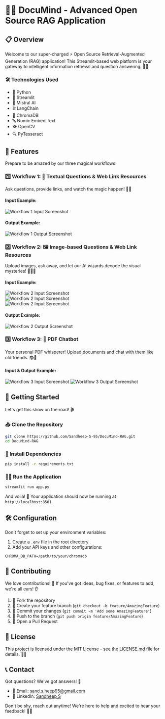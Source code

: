 # 🚀🤖 DocuMind - Advanced Open Source RAG Application

## 📋 Overview

Welcome to our super-charged ⚡ Open Source Retrieval-Augmented Generation (RAG) application! This Streamlit-based web platform is your gateway to intelligent information retrieval and question answering. 🧠💡

### 🛠️ Technologies Used

- 🐍 Python
- 🌊 Streamlit
- 🌟 Mistral AI
- ⛓️ LangChain
- 💾 ChromaDB
- 🔤 Nomic Embed Text
- 👁️ OpenCV
- 🔍 PyTesseract

## 🌟 Features

Prepare to be amazed by our three magical workflows:

### 1️⃣ Workflow 1: 📝 Textual Questions & Web Link Resources

Ask questions, provide links, and watch the magic happen! 🎩✨

#### Input Example:
<img src="https://github.com/user-attachments/assets/e577360b-8d77-4f6e-b9f8-2768491d45c0" alt="Workflow 1 Input Screenshot" />

#### Output Example:
<img src="https://github.com/user-attachments/assets/cd7d54cb-b501-45ac-8dd1-3364a78228d7" alt="Workflow 1 Output Screenshot" />

### 2️⃣ Workflow 2: 🖼️ Image-based Questions & Web Link Resources

Upload images, ask away, and let our AI wizards decode the visual mysteries! 🧙‍♂️🔮

#### Input Example:
<img src="https://github.com/user-attachments/assets/dca8381c-69d2-466b-bf8a-2eabf0a6b168" alt="Workflow 2 Input Screenshot" />
<br/>
<img src="https://github.com/user-attachments/assets/9d480eba-8e26-4c82-9d45-fac27b5c2082" alt="Workflow 2 Input Screenshot" />
<br/>
<img src="https://github.com/user-attachments/assets/080b4eff-f520-462e-bfed-c512d3df9210" alt="Workflow 2 Input Screenshot" />

#### Output Example:
<img src="https://github.com/user-attachments/assets/426395fb-df51-4af9-bd96-e7be6ed5f0d4" alt="Workflow 2 Output Screenshot" />

### 3️⃣ Workflow 3: 📄 PDF Chatbot

Your personal PDF whisperer! Upload documents and chat with them like old friends. 📚💬

#### Input & Output Example:
<img src="https://github.com/user-attachments/assets/d55a71aa-a8eb-4c11-a0ed-88795314a379" alt="Workflow 3 Input Screenshot" />

<img src="https://github.com/user-attachments/assets/573d6c81-1426-4f2b-9943-ce1782f1ef25" alt="Workflow 3 Output Screenshot" />

## 🚀 Getting Started

Let's get this show on the road! 🎬

### 📥 Clone the Repository

```bash
git clone https://github.com/Sandheep-S-95/DocuMind-RAG.git
cd DocuMind-RAG
```

### 🔧 Install Dependencies

```bash
pip install -r requirements.txt
```

### 🏃‍♂️ Run the Application

```bash
streamlit run app.py
```

And voila! 🎉 Your application should now be running at `http://localhost:8501`.

## 🛠️ Configuration

Don't forget to set up your environment variables:

1. Create a `.env` file in the root directory
2. Add your API keys and other configurations:

```
CHROMA_DB_PATH=/path/to/your/chromadb
```

## 🤝 Contributing

We love contributions! 💖 If you've got ideas, bug fixes, or features to add, we're all ears! 👂

1. 🍴 Fork the repository
2. 🌿 Create your feature branch (`git checkout -b feature/AmazingFeature`)
3. 💾 Commit your changes (`git commit -m 'Add some AmazingFeature'`)
4. 🚀 Push to the branch (`git push origin feature/AmazingFeature`)
5. 🎉 Open a Pull Request

## 📄 License

This project is licensed under the MIT License - see the [LICENSE.md](LICENSE.md) file for details. 📜✅

## 📞 Contact

Got questions? We've got answers! 📣

- 📧 Email: sand.s.heep95@gmail.com
- 💼 LinkedIn: [Sandheep S](http://www.linkedin.com/in/sandheep-s-868a55284)

Don't be shy, reach out anytime! We're here to help and excited to hear your feedback! 🎊🎉

